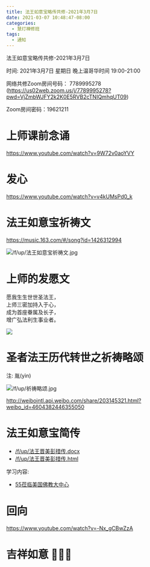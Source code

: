 ```yaml
---
title: 法王如意宝略传共修-2021年3月7日
date: 2021-03-07 10:48:47-08:00
categories:
  - 慧灯禅修班
tags:
  - 通知
---
```

法王如意宝略传共修-2021年3月7日

时间: 2021年3月7日 星期日 晚上温哥华时间 19:00-21:00  

网络共修Zoom房间号码： 7789995278 (<https://us02web.zoom.us/j/7789995278?pwd=VjZmbWJFY2k2K0E5RVB2cTNIQmhqUT09>)

Zoom房间密码：19621211

# 上师课前念诵

<https://www.youtube.com/watch?v=9W72v0aoYVY>

# 发心

<https://www.youtube.com/watch?v=v4kUMsPd0_k>

# 法王如意宝祈祷文

<https://music.163.com/#/song?id=1426312994>  

![/f/up/法王如意宝祈祷文.jpg](https://s3.ca-central-1.wasabisys.com/hddata/f.huidengchanxiu.net/hdv/f/up/法王如意宝祈祷文.jpg)

# 上师的发愿文

愿我生生世世圣法王，  
上师三密加持入于心，  
成为首座眷属及长子，  
增广弘法利生事业者。    

![](https://s3.ca-central-1.wasabisys.com/hddata/f.huidengchanxiu.net/hdv/f/up/法王如意宝略传共修-上师发愿.png)


# 圣者法王历代转世之祈祷略颂

注: 胤(yìn)

![/f/up/祈祷略颂.jpg](https://s3.ca-central-1.wasabisys.com/hddata/f.huidengchanxiu.net/hdv/f/up/祈祷略颂.jpg)

<http://weibointl.api.weibo.com/share/203145321.html?weibo_id=4604382446355050>

# 法王如意宝简传

- [/f/up/法王晋美彭措传.docx](https://s3.ca-central-1.wasabisys.com/hddata/f.huidengchanxiu.net/hdv/f/up/法王晋美彭措传.docx)
- [/f/up/法王晋美彭措传.html](https://s3.ca-central-1.wasabisys.com/hddata/f.huidengchanxiu.net/hdv/f/up/法王晋美彭措传.html)

学习内容:  
- [55莅临美国佛教大中心](https://www.huidengvan.com/f/up/%E6%B3%95%E7%8E%8B%E6%99%8B%E7%BE%8E%E5%BD%AD%E6%8E%AA%E4%BC%A0.html#55-%E8%8E%85%E4%B8%B4%E7%BE%8E%E5%9B%BD%E4%BD%9B%E6%95%99%E5%A4%A7%E4%B8%AD%E5%BF%83)


# 回向

<https://www.youtube.com/watch?v=-Nx_gCBwZzA>

#  吉祥如意 🙏🙏🙏
